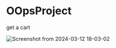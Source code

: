 # OOpsProject

get a cart

![Screenshot from 2024-03-12 18-03-02](https://github.com/kohantikanath/OOpsProject/assets/145763549/84cdbba4-2c55-40e8-9be8-0b5baaf60112)
